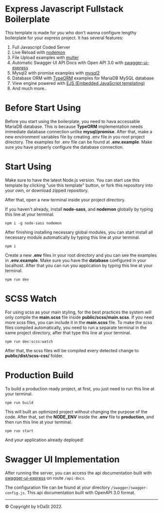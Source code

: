 # Express Javascript Fullstack Boilerplate

This template is made for you who don't wanna configure lengthy boilerplate for your express project.
It has several features:

1. Full Javascript Coded Server
2. Live Reload with [nodemon](https://www.npmjs.com/package/nodemon)
3. File Upload examples with [multer](https://www.npmjs.com/package/multer)
4. Automatic Swagger UI API Docs with Open API 3.0 with [swagger-ui-express](https://www.npmjs.com/package/swagger-ui-express)
5. Mysql2 with promise examples with [mysql2](https://www.npmjs.com/package/mysql2)
6. Database ORM with [TypeORM](https://typeorm.io/#/) examples for MariaDB MySQL database
7. View engine powered with [EJS (Embedded JavaScript templating)](https://ejs.co)
8. And much more..

# Before Start Using

Before you start using the boilerplate, you need to hava accessable MariaDB database. This is because **TypeORM** implementation needs immediate database connection unlike **mysql/promise**. After that, make a new environment variables file by creating .env file in you root project directory. The examples for .env file can be found at **.env.example**. Make sure you have properly configure the database connection.

# Start Using

Make sure to have the latest Node.js version. You can start use this template by clicking "use this template" button, or fork this repository into your own, or download zipped repository.

After that, open a new terminal inside your project directory.

If you haven't already, install **node-sass**, and **nodemon** globally by typing this line at your terminal.

    npm i -g node-sass nodemon

After finishing installing necessary global modules, you can start install all necessary module automatically by typing this line at your terminal.

    npm i

Create a new **.env** files in your root directory and you can see the examples in **.env.example**. Make sure you have the **database** configured in your localhost. After that you can run you application by typing this line at your terminal.

    npm run dev

# SCSS Watch

For using scss as your main styling, for the best practices the system will only compile the **main.scss** file inside **public/scss/main.scss**. If you need more scss files, you can include it in the **main.scss** file. To make the scss files compiled automatically, you need to run a separate terminal in the same project directory, after that type this line at your terminal.

    npm run dev:scss:watch

After that, the scss files will be compiled every detected change to **public/dist/scss-css/** folder.

# Production Build

To build a production ready project, at first, you just need to run this line at your terminal.

    npm run build

This will built an optimized project without changing the purpose of the code. After that, set the **NODE_ENV** inside the **.env** file to **production**, and then run this line at your terminal.

    npm run start

And your application already deployed!

# Swagger UI Implementation

After running the server, you can access the api documentation built with [swagger-ui-express](https://www.npmjs.com/package/swagger-ui-express) on route `/api-docs`.

The configuration file can be found at your directory `/swagger/swagger-config.js`. This api documentation built with OpenAPI 3.0 format.

---

© Copyright by IrDaSt 2022.
